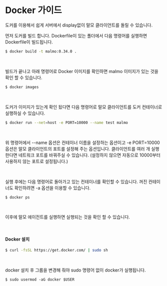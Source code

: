 # Docker 가이드    

도커를 이용해서 쉽게 서버에서 display없이 말모 클라이언트를 돌릴 수 있습니다.   

먼저 도커를 빌드 합니다. Dockerfile이 있는 폴더에서 다음 명령어를 실행하면 Dockerfile이 빌드됩니다.  

```bash
$ docker build -t malmo:0.34.0 .  
```

<br>

빌드가 끝나고 아래 명령어로 Docker 이미지를 확인하면 malmo 이미지가 있는 것을 확인 할 수 있습니다.  

```bash
$ docker images  
```

<br>

도커가 이미지가 있는게 확인 됬다면 다음 명령어로 말모 클라이언트를 도커 컨테이너로 실행하실 수 있습니다.  

```bash
$ docker run --net=host -e PORT=10000 --name test malmo  
```

<br>

위 명령어에서 --name 옵션은 컨테이너 이름을 설정하는 옵션이고 -e PORT=10000 옵션은 말모 클라이언트의 포트를 설정해 주는 옵션입니다. 클라이언트를 여러 개 실행한다면 네트워크 포트를 바꿔주실 수 있습니다. (설정하지 않으면 자동으로 10000부터 사용하지 않는 포트로 설정됩니다.)  

<br>

실행 후에는 다음 명령어로  돌아가고 있는 컨테이너를 확인할 수 있습니다. 꺼진 컨테이너도 확인하려면 -a 옵션을 이용할 수 있습니다.  

```bash
$ docker ps  
```

<br>

이후에 말모 에이전트를 실행하면 실행되는 것을 확인 할 수 있습니다.  

<br>

#### Docker 설치  

```bash
$ curl -fsSL https://get.docker.com/ | sudo sh  
```

<br>

docker 설치 후 그룹을 변경해 줘야 sudo 명령어 없이 docker가 실행됩니다.

```
$ sudo usermod -aG docker $USER
```

